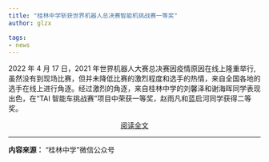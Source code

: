 ```yaml
---
title: "桂林中学斩获世界机器人总决赛智能机挑战赛一等奖"
author: glzx

tags:
- news
---
```


2022 年 4 月 17 日，2021 年世界机器人大赛总决赛因疫情原因在线上隆重举行,虽然没有到现场比赛，但并未降低比赛的激烈程度和选手的热情，来自全国各地的选手在线上进行角逐。经过激烈的角逐，来自桂林中学的刘馨泽和谢海晖同学表现出色，在“TAI 智能车挑战赛”项目中荣获一等奖，赵雨凡和蓝启河同学获得二等奖。

<div style="text-align: center">
  <p><a rel="nofollow noopener noreferrer" target="_blank" href="https://mp.weixin.qq.com/s/XXapHFTUQc_6v1i5-8g50w" class="button">阅读全文</a></p>
</div>

---

**内容来源：** “桂林中学”微信公众号
